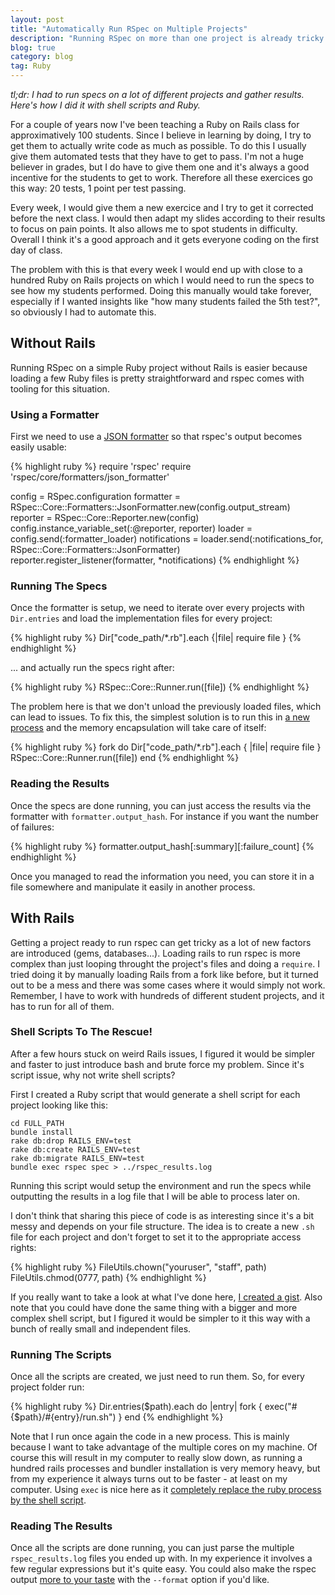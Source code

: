 ```yaml
---
layout: post
title: "Automatically Run RSpec on Multiple Projects"
description: "Running RSpec on more than one project is already tricky when it's just Ruby... but try to do it for dozens of different Rails project and it becomes a real headache. Here's a relatively simple solution to this using shell scripts and Ruby."
blog: true
category: blog
tag: Ruby
---
```


_tl;dr: I had to run specs on a lot of different projects and gather results. Here's how I did it with shell scripts and Ruby._

For a couple of years now I've been teaching a Ruby on Rails class for approximatively 100 students. Since I believe in learning by doing, I try to get them to actually write code as much as possible. To do this I usually give them automated tests that they have to get to pass. I'm not a huge believer in grades, but I do have to give them one and it's always a good incentive for the students to get to work. Therefore all these exercices go this way: 20 tests, 1 point per test passing.

Every week, I would give them a new exercice and I try to get it corrected before the next class. I would then adapt my slides according to their results to focus on pain points. It also allows me to spot students in difficulty. Overall I think it's a good approach and it gets everyone coding on the first day of class.

The problem with this is that every week I would end up with close to a hundred Ruby on Rails projects on which I would need to run the specs to see how my students performed. Doing this manually would take forever, especially if I wanted insights like "how many students failed the 5th test?", so obviously I had to automate this.

## Without Rails

Running RSpec on a simple Ruby project without Rails is easier because loading a few Ruby files is pretty straightforward and rspec comes with tooling for this situation.

### Using a Formatter

First we need to use a [JSON formatter][1] so that rspec's output becomes easily usable:

{% highlight ruby %}
require 'rspec'
require 'rspec/core/formatters/json_formatter'

config = RSpec.configuration
formatter = RSpec::Core::Formatters::JsonFormatter.new(config.output_stream)
reporter =  RSpec::Core::Reporter.new(config)
config.instance_variable_set(:@reporter, reporter)
loader = config.send(:formatter_loader)
notifications = loader.send(:notifications_for, RSpec::Core::Formatters::JsonFormatter)
reporter.register_listener(formatter, *notifications)
{% endhighlight %}

### Running The Specs

Once the formatter is setup, we need to iterate over every projects with `Dir.entries` and load the implementation files for every project:

{% highlight ruby %}
Dir["code_path/*.rb"].each {|file| require file }
{% endhighlight %}

... and actually run the specs right after:

{% highlight ruby %}
RSpec::Core::Runner.run([file])
{% endhighlight %}

The problem here is that we don't unload the previously loaded files, which can lead to issues. To fix this, the simplest solution is to run this in [a new process][2] and the memory encapsulation will take care of itself:

{% highlight ruby %}
fork do
 Dir["code_path/*.rb"].each { |file| require file }
 RSpec::Core::Runner.run([file])
end
{% endhighlight %}


### Reading the Results
Once the specs are done running, you can just access the results via the formatter with `formatter.output_hash`. For instance if you want the number of failures:

{% highlight ruby %}
formatter.output_hash[:summary][:failure_count]
{% endhighlight %}

Once you managed to read the information you need, you can store it in a file somewhere and manipulate it easily in another process.

## With Rails

Getting a project ready to run rspec can get tricky as a lot of new factors are introduced (gems, databases...). Loading rails to run rspec is more complex than just looping throught the project's files and doing a `require`. I tried doing it by manually loading Rails from a fork like before, but it turned out to be a mess and there was some cases where it would simply not work. Remember, I have to work with hundreds of different student projects, and it has to run for all of them.

### Shell Scripts To The Rescue!

After a few hours stuck on weird Rails issues, I figured it would be simpler and faster to just introduce bash and brute force my problem. Since it's script issue, why not write shell scripts?

First I created a Ruby script that would generate a shell script for each project looking like this:

	cd FULL_PATH
	bundle install
	rake db:drop RAILS_ENV=test
	rake db:create RAILS_ENV=test
	rake db:migrate RAILS_ENV=test
	bundle exec rspec spec > ../rspec_results.log

Running this script would setup the environment and run the specs while outputting the results in a log file that I will be able to process later on.

I don't think that sharing this piece of code is as interesting since it's a bit messy and depends on your file structure. The idea is to create a new `.sh` file for each project and don't forget to set it to the appropriate access rights:

{% highlight ruby %}
FileUtils.chown("youruser", "staff", path)
FileUtils.chmod(0777, path)
{% endhighlight %}

If you really want to take a look at what I've done here, [I created a gist][3]. Also note that you could have done the same thing with a bigger and more complex shell script, but I figured it would be simpler to it this way with a bunch of really small and independent files.

### Running The Scripts

Once all the scripts are created, we just need to run them. So, for every project folder run:

{% highlight ruby %}
Dir.entries($path).each do |entry|
  fork { exec("#{$path}/#{entry}/run.sh") }
end
{% endhighlight %}

Note that I run once again the code in a new process. This is mainly because I want to take advantage of the multiple cores on my machine. Of course this will result in my computer to really slow down, as running a hundred rails processes and bundler installation is very memory heavy, but from my experience it always turns out to be faster - at least on my computer. Using `exec` is nice here as it [completely replace the ruby process by the shell script][4].

### Reading The Results

Once all the scripts are done running, you can just parse the multiple `rspec_results.log` files you ended up with. In my experience it involves a few regular expressions but it's quite easy. You could also make the rspec output [more to your taste][5] with the `--format` option if you'd like.

[1]:	https://www.relishapp.com/rspec/rspec-core/docs/formatters/json-formatter
[2]:	http://ruby-doc.org/core-2.1.2/Process.html
[3]:	https://gist.github.com/marcgg/b1a50180d1ff239ba555
[4]:	http://ruby-doc.org/core-2.3.0/Kernel.html#method-i-exec
[5]:	https://relishapp.com/rspec/rspec-core/v/2-6/docs/command-line/format-option